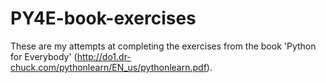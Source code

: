 # PY4E-book-exercises

These are my attempts at completing the exercises from the book 'Python for Everybody' (http://do1.dr-chuck.com/pythonlearn/EN_us/pythonlearn.pdf).
